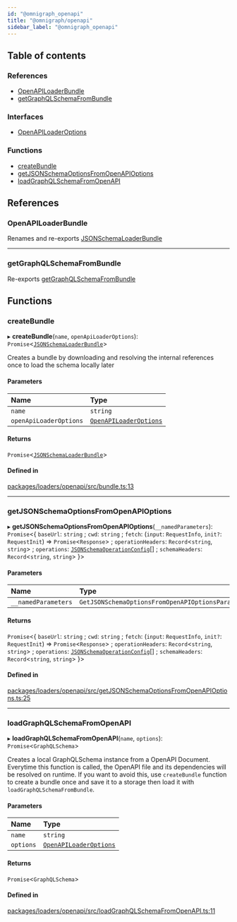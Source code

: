 ```yaml
---
id: "@omnigraph_openapi"
title: "@omnigraph/openapi"
sidebar_label: "@omnigraph_openapi"
---
```


## Table of contents

### References

- [OpenAPILoaderBundle](loaders_openapi_src#openapiloaderbundle)
- [getGraphQLSchemaFromBundle](loaders_openapi_src#getgraphqlschemafrombundle)

### Interfaces

- [OpenAPILoaderOptions](/docs/api/interfaces/loaders_openapi_src.OpenAPILoaderOptions)

### Functions

- [createBundle](loaders_openapi_src#createbundle)
- [getJSONSchemaOptionsFromOpenAPIOptions](loaders_openapi_src#getjsonschemaoptionsfromopenapioptions)
- [loadGraphQLSchemaFromOpenAPI](loaders_openapi_src#loadgraphqlschemafromopenapi)

## References

### OpenAPILoaderBundle

Renames and re-exports [JSONSchemaLoaderBundle](/docs/api/interfaces/loaders_json_schema_src.JSONSchemaLoaderBundle)

___

### getGraphQLSchemaFromBundle

Re-exports [getGraphQLSchemaFromBundle](loaders_json_schema_src#getgraphqlschemafrombundle)

## Functions

### createBundle

▸ **createBundle**(`name`, `openApiLoaderOptions`): `Promise`<[`JSONSchemaLoaderBundle`](/docs/api/interfaces/loaders_json_schema_src.JSONSchemaLoaderBundle)\>

Creates a bundle by downloading and resolving the internal references once
to load the schema locally later

#### Parameters

| Name | Type |
| :------ | :------ |
| `name` | `string` |
| `openApiLoaderOptions` | [`OpenAPILoaderOptions`](/docs/api/interfaces/loaders_openapi_src.OpenAPILoaderOptions) |

#### Returns

`Promise`<[`JSONSchemaLoaderBundle`](/docs/api/interfaces/loaders_json_schema_src.JSONSchemaLoaderBundle)\>

#### Defined in

[packages/loaders/openapi/src/bundle.ts:13](https://github.com/Urigo/graphql-mesh/blob/master/packages/loaders/openapi/src/bundle.ts#L13)

___

### getJSONSchemaOptionsFromOpenAPIOptions

▸ **getJSONSchemaOptionsFromOpenAPIOptions**(`__namedParameters`): `Promise`<{ `baseUrl`: `string` ; `cwd`: `string` ; `fetch`: (`input`: `RequestInfo`, `init?`: `RequestInit`) => `Promise`<`Response`\> ; `operationHeaders`: `Record`<`string`, `string`\> ; `operations`: [`JSONSchemaOperationConfig`](loaders_json_schema_src#jsonschemaoperationconfig)[] ; `schemaHeaders`: `Record`<`string`, `string`\>  }\>

#### Parameters

| Name | Type |
| :------ | :------ |
| `__namedParameters` | `GetJSONSchemaOptionsFromOpenAPIOptionsParams` |

#### Returns

`Promise`<{ `baseUrl`: `string` ; `cwd`: `string` ; `fetch`: (`input`: `RequestInfo`, `init?`: `RequestInit`) => `Promise`<`Response`\> ; `operationHeaders`: `Record`<`string`, `string`\> ; `operations`: [`JSONSchemaOperationConfig`](loaders_json_schema_src#jsonschemaoperationconfig)[] ; `schemaHeaders`: `Record`<`string`, `string`\>  }\>

#### Defined in

[packages/loaders/openapi/src/getJSONSchemaOptionsFromOpenAPIOptions.ts:25](https://github.com/Urigo/graphql-mesh/blob/master/packages/loaders/openapi/src/getJSONSchemaOptionsFromOpenAPIOptions.ts#L25)

___

### loadGraphQLSchemaFromOpenAPI

▸ **loadGraphQLSchemaFromOpenAPI**(`name`, `options`): `Promise`<`GraphQLSchema`\>

Creates a local GraphQLSchema instance from a OpenAPI Document.
Everytime this function is called, the OpenAPI file and its dependencies will be resolved on runtime.
If you want to avoid this, use `createBundle` function to create a bundle once and save it to a storage
then load it with `loadGraphQLSchemaFromBundle`.

#### Parameters

| Name | Type |
| :------ | :------ |
| `name` | `string` |
| `options` | [`OpenAPILoaderOptions`](/docs/api/interfaces/loaders_openapi_src.OpenAPILoaderOptions) |

#### Returns

`Promise`<`GraphQLSchema`\>

#### Defined in

[packages/loaders/openapi/src/loadGraphQLSchemaFromOpenAPI.ts:11](https://github.com/Urigo/graphql-mesh/blob/master/packages/loaders/openapi/src/loadGraphQLSchemaFromOpenAPI.ts#L11)
